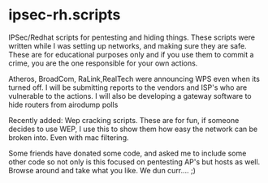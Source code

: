 # ipsec-rh.scripts
IPSec/Redhat scripts for pentesting and hiding things.
These scripts were written while I was setting up networks, and making sure they are safe.
These are for educational purposes only and if you use them to commit a crime, you are the one responsible for your own actions.


Atheros, BroadCom, RaLink,RealTech were announcing WPS even when its turned off.
I will be submitting reports to the vendors and ISP's who are vulnerable to the actions.
I will also be developing a gateway software to hide routers from airodump polls

Recently added: Wep cracking scripts. These are for fun, if someone decides to use WEP, I use this to show them how easy the network can be broken into. Even with mac filtering.

Some friends have donated some code, and asked me to include some other code so not only is this focused on pentesting AP's but hosts as well.
Browse around and take what you like. We dun curr.... ;)

